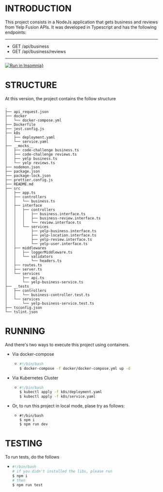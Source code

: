 # INTRODUCTION
This project consists in a NodeJs application that gets business and reviews from Yelp Fusion APIs. It was developed in Typescript and has the following endpoints:
***
  * GET /api/business
  * GET /api/business/reviews
***

[![Run in Insomnia}](https://insomnia.rest/images/run.svg)](https://insomnia.rest/run/?label=Code-Challenge&uri=https%3A%2F%2Fgist.github.com%2Fiborba%2F2e26e20f2b5e100faa709eeaa3394fba)

# STRUCTURE

At this version, the project contains the follow structure
```
.
├── api_request.json
├── docker
│   └── docker-compose.yml
├── Dockerfile
├── jest.config.js
├── k8s
│   ├── deployment.yaml
│   └── service.yaml
├── __mocks__
│   ├── code-challenge business.ts
│   ├── code-challenge reviews.ts
│   ├── yelp business.ts
│   └── yelp reviews.ts
├── nodemon.json
├── package.json
├── package-lock.json
├── prettier.config.js
├── README.md
├── src
│   ├── app.ts
│   ├── controllers
│   │   └── business.ts
│   ├── interface
│   │   ├── controllers
│   │   │   ├── business.interface.ts
│   │   │   ├── business-review.interface.ts
│   │   │   └── review.interface.ts
│   │   └── services
│   │       ├── yelp-business.interface.ts
│   │       ├── yelp-location.interface.ts
│   │       ├── yelp-review.interface.ts
│   │       └── yelp-user.interface.ts
│   ├── middlewares
│   │   ├── loggerMiddleware.ts
│   │   └── validators
│   │       └── headers.ts
│   ├── routes.ts
│   ├── server.ts
│   └── services
│       ├── api.ts
│       └── yelp-business-service.ts
├── __tests__
│   ├── controllers
│   │   └── business-controller.test.ts
│   └── services
│       └── yelp-business-service.test.ts
├── tsconfig.json
└── tslint.json
```
# RUNNING

And there's two ways to execute this project using containers.
  - Via docker-compose 
    - ```sh
      #!/bin/bash 
      $ docker-compose -f docker/docker-compose.yml up -d
      ```
  - Via Kubernetes Cluster 
    - ```sh
      #!/bin/bash 
      $ kubectl apply -f k8s/deployment.yaml
      $ kubectl apply -f k8s/service.yaml
      ```
  - Or, to run this project in local mode, plase try as follows:
    - ```
      #!/bin/bash 
      $ npm i
      $ npm run dev
      ```

# TESTING
  To run tests, do the follows
  - ```sh
    #!/bin/bash 
    # if you didn't installed the libs, please run 
    $ npm i
    # then
    $ npm run test
  ```

